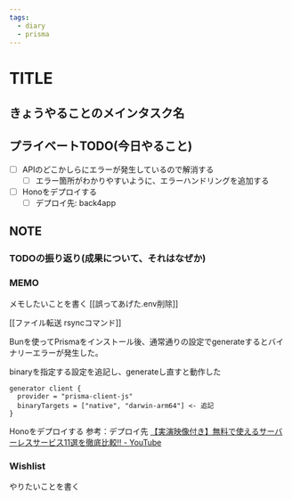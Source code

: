 ```yaml
---
tags:
  - diary
  - prisma
---
```

# TITLE
## きょうやることのメインタスク名

## プライベートTODO(今日やること)
- [ ] APIのどこかしらにエラーが発生しているので解消する
	- [ ] エラー箇所がわかりやすいように、エラーハンドリングを追加する
- [ ] Honoをデプロイする
	- [ ] デプロイ先: back4app
## NOTE
### TODOの振り返り(成果について、それはなぜか)



### MEMO
メモしたいことを書く
[[誤ってあげた.env削除]]

[[ファイル転送 rsyncコマンド]]

Bunを使ってPrismaをインストール後、通常通りの設定でgenerateするとバイナリーエラーが発生した。

binaryを指定する設定を追記し、generateし直すと動作した
```
generator client {
  provider = "prisma-client-js"
  binaryTargets = ["native", "darwin-arm64"] <- 追記
}
```

Honoをデプロイする
参考：デプロイ先
[【実演映像付き】無料で使えるサーバーレスサービス11選を徹底比較!! - YouTube](https://youtu.be/682QkAioZGk?si=PYmCEM2hmO3fo3Ev)


### Wishlist
やりたいことを書く
